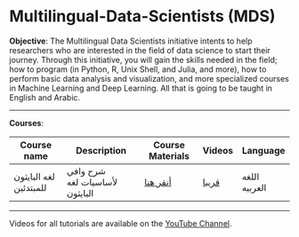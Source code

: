 # Multilingual-Data-Scientists (MDS)

**Objective**: The Multilingual Data Scientists initiative intents to help researchers who are interested in the field of data science to start their journey. Through this initiative, you will gain the skills needed in the field; how to program (in Python, R,  Unix Shell, and Julia, and more), how to perform basic data analysis and visualization, and more specialized courses in Machine Learning and Deep Learning. All that is going to be taught in English and Arabic.

---
**Courses**:

Course name |Description |Course Materials| Videos | Language
---|---|---|---|---
لغه البايثون للمبتدئين|شرح وافي لأساسيات لغه البايثون| [أنقر هنا]()|[قريبا](https://www.youtube.com/c/multilingualdatascientists)|اللغه العربيه

---
Videos for all tutorials are available on the [YouTube Channel](https://www.youtube.com/c/multilingualdatascientists).
